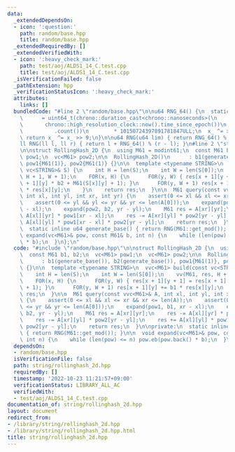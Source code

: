 ```yaml
---
data:
  _extendedDependsOn:
  - icon: ':question:'
    path: random/base.hpp
    title: random/base.hpp
  _extendedRequiredBy: []
  _extendedVerifiedWith:
  - icon: ':heavy_check_mark:'
    path: test/aoj/ALDS1_14_C.test.cpp
    title: test/aoj/ALDS1_14_C.test.cpp
  _isVerificationFailed: false
  _pathExtension: hpp
  _verificationStatusIcon: ':heavy_check_mark:'
  attributes:
    links: []
  bundledCode: "#line 2 \"random/base.hpp\"\n\nu64 RNG_64() {\n  static uint64_t x_\n\
    \      = uint64_t(chrono::duration_cast<chrono::nanoseconds>(\n              \
    \       chrono::high_resolution_clock::now().time_since_epoch())\n           \
    \          .count())\n        * 10150724397891781847ULL;\n  x_ ^= x_ << 7;\n \
    \ return x_ ^= x_ >> 9;\n}\n\nu64 RNG(u64 lim) { return RNG_64() % lim; }\n\n\
    ll RNG(ll l, ll r) { return l + RNG_64() % (r - l); }\n#line 2 \"string/rollinghash_2d.hpp\"\
    \n\nstruct RollingHash_2D {\n  using M61 = modint61;\n  const M61 b1, b2;\n  vc<M61>\
    \ pow1;\n  vc<M61> pow2;\n\n  RollingHash_2D()\n      : b1(generate_base()), b2(generate_base()),\
    \ pow1{M61(1)}, pow2{M61(1)} {}\n\n  template <typename STRING>\n  vvc<M61> build(const\
    \ vc<STRING>& S) {\n    int H = len(S);\n    int W = len(S[0]);\n    vv(M61, res,\
    \ H + 1, W + 1);\n    FOR(x, H) {\n      FOR(y, W) { res[x + 1][y + 1] = res[x\
    \ + 1][y] * b2 + M61(S[x][y] + 1); }\n      FOR(y, W + 1) res[x + 1][y] += b1\
    \ * res[x][y];\n    }\n    return res;\n  }\n\n  M61 query(const vvc<M61>& A,\
    \ int xl, int yl, int xr, int yr) {\n    assert(0 <= xl && xl <= xr && xr <= len(A));\n\
    \    assert(0 <= yl && yl <= yr && yr <= len(A[0]));\n    expand(pow1, b1, xr\
    \ - xl);\n    expand(pow2, b2, yr - yl);\n    M61 res = A[xr][yr];\n    res -=\
    \ A[xl][yr] * pow1[xr - xl];\n    res -= A[xr][yl] * pow2[yr - yl];\n    res +=\
    \ A[xl][yl] * pow1[xr - xl] * pow2[yr - yl];\n    return res;\n  }\n\nprivate:\n\
    \  static inline u64 generate_base() { return RNG(M61::get_mod()); }\n\n  void\
    \ expand(vc<M61>& pow, const M61& b, int n) {\n    while (len(pow) <= n) pow.eb(pow.back()\
    \ * b);\n  }\n};\n"
  code: "#include \"random/base.hpp\"\n\nstruct RollingHash_2D {\n  using M61 = modint61;\n\
    \  const M61 b1, b2;\n  vc<M61> pow1;\n  vc<M61> pow2;\n\n  RollingHash_2D()\n\
    \      : b1(generate_base()), b2(generate_base()), pow1{M61(1)}, pow2{M61(1)}\
    \ {}\n\n  template <typename STRING>\n  vvc<M61> build(const vc<STRING>& S) {\n\
    \    int H = len(S);\n    int W = len(S[0]);\n    vv(M61, res, H + 1, W + 1);\n\
    \    FOR(x, H) {\n      FOR(y, W) { res[x + 1][y + 1] = res[x + 1][y] * b2 + M61(S[x][y]\
    \ + 1); }\n      FOR(y, W + 1) res[x + 1][y] += b1 * res[x][y];\n    }\n    return\
    \ res;\n  }\n\n  M61 query(const vvc<M61>& A, int xl, int yl, int xr, int yr)\
    \ {\n    assert(0 <= xl && xl <= xr && xr <= len(A));\n    assert(0 <= yl && yl\
    \ <= yr && yr <= len(A[0]));\n    expand(pow1, b1, xr - xl);\n    expand(pow2,\
    \ b2, yr - yl);\n    M61 res = A[xr][yr];\n    res -= A[xl][yr] * pow1[xr - xl];\n\
    \    res -= A[xr][yl] * pow2[yr - yl];\n    res += A[xl][yl] * pow1[xr - xl] *\
    \ pow2[yr - yl];\n    return res;\n  }\n\nprivate:\n  static inline u64 generate_base()\
    \ { return RNG(M61::get_mod()); }\n\n  void expand(vc<M61>& pow, const M61& b,\
    \ int n) {\n    while (len(pow) <= n) pow.eb(pow.back() * b);\n  }\n};\n"
  dependsOn:
  - random/base.hpp
  isVerificationFile: false
  path: string/rollinghash_2d.hpp
  requiredBy: []
  timestamp: '2022-10-23 11:21:57+09:00'
  verificationStatus: LIBRARY_ALL_AC
  verifiedWith:
  - test/aoj/ALDS1_14_C.test.cpp
documentation_of: string/rollinghash_2d.hpp
layout: document
redirect_from:
- /library/string/rollinghash_2d.hpp
- /library/string/rollinghash_2d.hpp.html
title: string/rollinghash_2d.hpp
---
```

